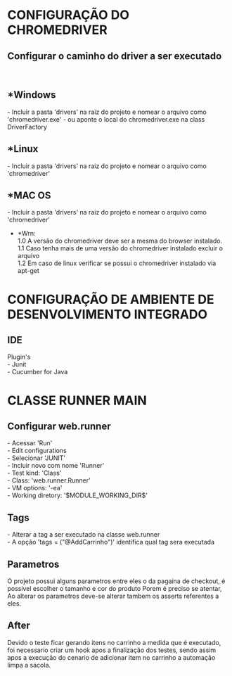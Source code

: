<h1> CONFIGURAÇÃO DO CHROMEDRIVER</h1>
<h2>Configurar o caminho do driver a ser executado</h2>
<br>
<h2>*Windows</h2>
- Incluir a pasta 'drivers' na raiz do projeto e nomear o arquivo como 'chromedriver.exe'
- ou aponte o local do chromedriver.exe na class DriverFactory
<br>
<h2>*Linux</h2>
- Incluir a pasta 'drivers' na raiz do projeto e nomear o arquivo como 'chromedriver'
<br>
<h2>*MAC OS</h2>
- Incluir a pasta 'drivers' na raiz do projeto e nomear o arquivo como 'chromedriver'

- *Wrn: <br> 
1.0 A versão do chromedriver deve ser a mesma do browser instalado. <br>
1.1 Caso tenha mais de uma versão do chromedriver instalado excluir o arquivo<br>
1.2 Em caso de linux verificar se possui o chromedriver instalado via apt-get



# CONFIGURAÇÃO DE AMBIENTE DE DESENVOLVIMENTO INTEGRADO #
<h2> IDE </h2>
Plugin's <br>
- Junit <br>
- Cucumber for Java

# CLASSE RUNNER MAIN #
<h2> Configurar web.runner </h2>
 - Acessar 'Run' <br>
 - Edit configurations <br>
 - Selecionar 'JUNIT' <br>
 - Incluir novo com nome 'Runner' <br>
 - Test kind: 'Class' <br>
 - Class: 'web.runner.Runner' <br>
 - VM options: '-ea' <br>
 - Working diretory: '$MODULE_WORKING_DIR$' 
 
 <h2> Tags </h2>
 - Alterar a tag a ser executado na classe web.runner <br>
 - A opção 'tags = ("@AddCarrinho")' identifica qual tag sera executada
 
 <h2> Parametros </h2>
 
 O projeto possui alguns parametros entre eles o da pagaina de checkout, é possivel escolher o tamanho e cor do produto 
 Porem é preciso se atentar, Ao alterar os parametros deve-se alterar tambem os asserts referentes a eles.

<h2> After </h2>

Devido o teste ficar gerando itens no carrinho a medida que é executado,
foi necessario criar um hook apos a finalização dos testes, sendo assim apos a execução do
cenario de adicionar item no carrinho a automação limpa a sacola.

 
 
 
 
